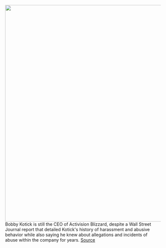 <img src='https://cdn.vox-cdn.com/thumbor/Ov_vSF4kK5JRcHR8QzY_2wHDUQ0=/0x0:2040x1360/1200x800/filters:focal(857x517:1183x843)/cdn.vox-cdn.com/uploads/chorus_image/image/70175271/acastro_210729_1777_blizzard_0002.0.jpg' width='700px' /><br/>
Bobby Kotick is still the CEO of Activision Blizzard, despite a Wall Street Journal report that detailed Kotick's history of harassment and abusive behavior while also saying he knew about allegations and incidents of abuse within the company for years.
<a href='https://www.theverge.com/2021/11/21/22795286/activision-ceo-bobby-kotick-is-not-resigning-yet'> Source <a/>